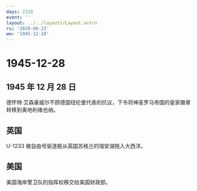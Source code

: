 ```yaml
---
days: 2310
event: ''
layout: ../../layouts/Layout.astro
ru: '2028-06-22'
ww: '1945-12-28'
---
```


# 1945-12-28

## 1945 年 12 月 28 日

德怀特·艾森豪威尔不顾德国纽伦堡代表的抗议，下令将神圣罗马帝国的皇家徽章转移到奥地利维也纳。

## 英国

U-1233 被自由号驱逐舰从英国苏格兰的瑞安湖拖入大西洋。

## 美国

美国海岸警卫队的指挥权移交给美国财政部。
